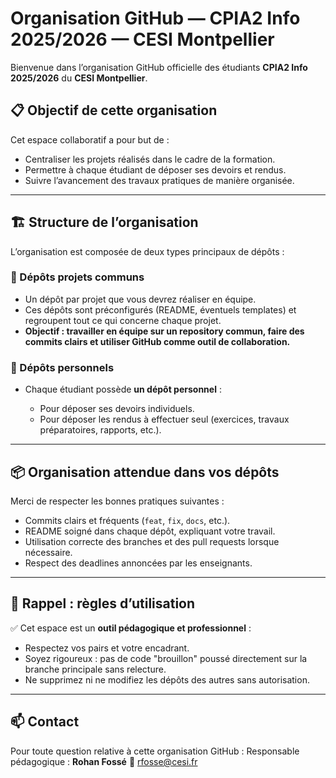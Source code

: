 # Organisation GitHub — CPIA2 Info 2025/2026 — CESI Montpellier

Bienvenue dans l’organisation GitHub officielle des étudiants **CPIA2 Info 2025/2026** du **CESI Montpellier**.

## 📋 Objectif de cette organisation

Cet espace collaboratif a pour but de :

* Centraliser les projets réalisés dans le cadre de la formation.
* Permettre à chaque étudiant de déposer ses devoirs et rendus.
* Suivre l’avancement des travaux pratiques de manière organisée.

---

## 🏗️ Structure de l’organisation

L’organisation est composée de deux types principaux de dépôts :

### 🔹 Dépôts projets communs

* Un dépôt par projet que vous devrez réaliser en équipe.
* Ces dépôts sont préconfigurés (README, éventuels templates) et regroupent tout ce qui concerne chaque projet.
* **Objectif : travailler en équipe sur un repository commun, faire des commits clairs et utiliser GitHub comme outil de collaboration.**

### 🔹 Dépôts personnels

* Chaque étudiant possède **un dépôt personnel** :

  * Pour déposer ses devoirs individuels.
  * Pour déposer les rendus à effectuer seul (exercices, travaux préparatoires, rapports, etc.).

---

## 📦 Organisation attendue dans vos dépôts

Merci de respecter les bonnes pratiques suivantes :

* Commits clairs et fréquents (`feat`, `fix`, `docs`, etc.).
* README soigné dans chaque dépôt, expliquant votre travail.
* Utilisation correcte des branches et des pull requests lorsque nécessaire.
* Respect des deadlines annoncées par les enseignants.

---

## 📝 Rappel : règles d’utilisation

✅ Cet espace est un **outil pédagogique et professionnel** :

* Respectez vos pairs et votre encadrant.
* Soyez rigoureux : pas de code "brouillon" poussé directement sur la branche principale sans relecture.
* Ne supprimez ni ne modifiez les dépôts des autres sans autorisation.

---

## 📫 Contact

Pour toute question relative à cette organisation GitHub :
Responsable pédagogique : **Rohan Fossé**
📧 [rfosse@cesi.fr](mailto:rfosse@cesi.fr) 
